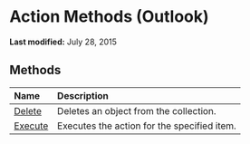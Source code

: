
# Action Methods (Outlook)

 **Last modified:** July 28, 2015


## Methods



|**Name**|**Description**|
|:-----|:-----|
| [Delete](96d498d2-9035-f31c-e2d1-3431e15f39db.md)|Deletes an object from the collection.|
| [Execute](29dd0c5c-ed5f-b2cc-45b0-1c8c348239bb.md)|Executes the action for the specified item.|
